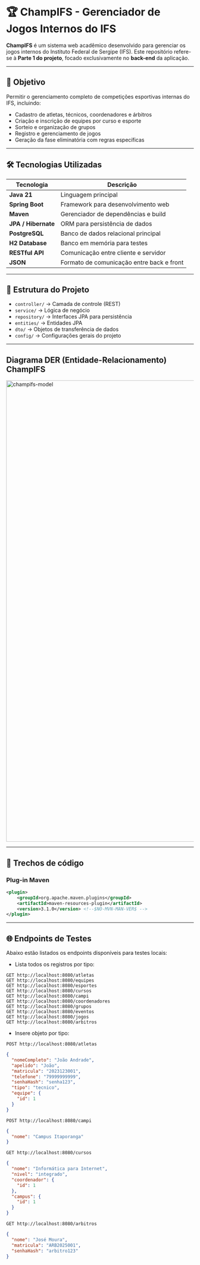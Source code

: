 # 🏆 ChampIFS - Gerenciador de Jogos Internos do IFS

**ChampIFS** é um sistema web acadêmico desenvolvido para gerenciar os jogos internos do Instituto Federal de Sergipe (IFS). Este repositório refere-se à **Parte 1 do projeto**, focado exclusivamente no **back-end** da aplicação.

---

## 🎯 Objetivo

Permitir o gerenciamento completo de competições esportivas internas do IFS, incluindo:
- Cadastro de atletas, técnicos, coordenadores e árbitros
- Criação e inscrição de equipes por curso e esporte
- Sorteio e organização de grupos
- Registro e gerenciamento de jogos
- Geração da fase eliminatória com regras específicas

---

## 🛠️ Tecnologias Utilizadas

| Tecnologia        | Descrição                                      |
|-------------------|-----------------------------------------------|
| **Java 21**       | Linguagem principal                           |
| **Spring Boot**   | Framework para desenvolvimento web            |
| **Maven**         | Gerenciador de dependências e build           |
| **JPA / Hibernate** | ORM para persistência de dados              |
| **PostgreSQL**    | Banco de dados relacional principal           |
| **H2 Database**   | Banco em memória para testes                  |
| **RESTful API**   | Comunicação entre cliente e servidor          |
| **JSON**          | Formato de comunicação entre back e front     |

---

## 📁 Estrutura do Projeto

- `controller/` → Camada de controle (REST)
- `service/` → Lógica de negócio
- `repository/` → Interfaces JPA para persistência
- `entities/` → Entidades JPA
- `dto/` → Objetos de transferência de dados
- `config/` → Configurações gerais do projeto

---

## Diagrama DER (Entidade-Relacionamento) ChampIFS

<img width="1753" height="1240" alt="champifs-model" src="https://github.com/user-attachments/assets/0ebc8bd1-ae1f-4c3d-9005-bf4bb9593292" />

---

## 📄 Trechos de código

### Plug-in Maven

```xml
<plugin>
	<groupId>org.apache.maven.plugins</groupId>
	<artifactId>maven-resources-plugin</artifactId>
	<version>3.1.0</version> <!--$NO-MVN-MAN-VER$ -->
</plugin>
```

---

## 🌐 Endpoints de Testes

Abaixo estão listados os endpoints disponíveis para testes locais:

- Lista todos os registros por tipo:

```http
GET http://localhost:8080/atletas
GET http://localhost:8080/equipes
GET http://localhost:8080/esportes
GET http://localhost:8080/cursos
GET http://localhost:8080/campi
GET http://localhost:8080/coordenadores
GET http://localhost:8080/grupos
GET http://localhost:8080/eventos
GET http://localhost:8080/jogos
GET http://localhost:8080/arbitros
```

- Insere objeto por tipo:

```http
POST http://localhost:8080/atletas
```
```json
{
  "nomeCompleto": "João Andrade",
  "apelido": "João",
  "matricula": "2023123001",
  "telefone": "79999999999",
  "senhaHash": "senha123",
  "tipo": "tecnico",
  "equipe": {
    "id": 1
  }
}
```


```http
POST http://localhost:8080/campi
```
```json
{
  "nome": "Campus Itaporanga"
}
```

```http
GET http://localhost:8080/cursos
```
```json
{
  "nome": "Informática para Internet",
  "nivel": "integrado",
  "coordenador": {
    "id": 1
  },
  "campus": {
    "id": 1
  }
}
```



```http
GET http://localhost:8080/arbitros
```
```json
{
  "nome": "José Moura",
  "matricula": "ARB2025001",
  "senhaHash": "arbitro123"
}
```



